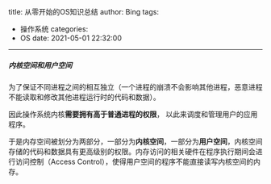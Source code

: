 title: 从零开始的OS知识总结
author: Bing
tags:
  - 操作系统
categories:
  - OS
date: 2021-05-01 22:32:00
---

##### 内核空间和用户空间

为了保证不同进程之间的相互独立（一个进程的崩溃不会影响其他进程，恶意进程不能读取和修改其他进程运行时的代码和数据）。

因此操作系统内核**需要拥有高于普通进程的权限**， 以此来调度和管理用户的应用程序。

于是内存空间被划分为两部分，一部分为**内核空间**，一部分为**用户空间**，内核空间存储的代码和数据具有更高级别的权限。内存访问的相关硬件在程序执行期间会进行访问控制（Access Control），使得用户空间的程序不能直接读写内核空间的内存。

